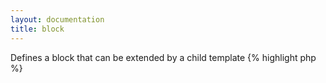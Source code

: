 ```yaml
---
layout: documentation
title: block
---
```


Defines a block that can be extended by a child template
{% highlight php %}
<?php
block(string $name)
{% endhighlight %}

* **name**: block name, create a new block with that same name in the child template to override it

Read the [template inheritance](/documentation/1.2.x/template-inheritance.html) page for more details and examples.